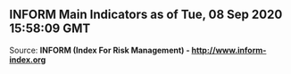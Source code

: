 ## INFORM Main Indicators as of Tue, 08 Sep 2020 15:58:09 GMT

Source: **INFORM (Index For Risk Management) - http://www.inform-index.org**